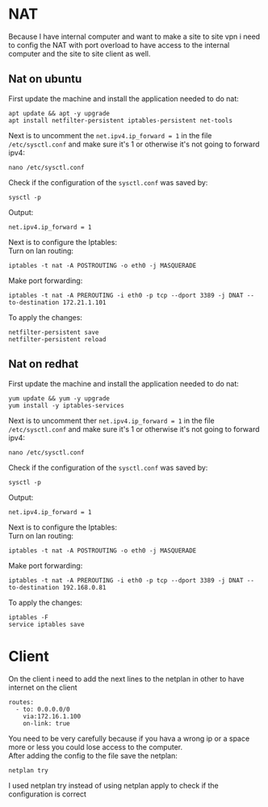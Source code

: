 # NAT
Because I have internal computer and want to make a site to site vpn i need to config the NAT with port overload to have access to the internal computer and the site to site client as well.  
## Nat on ubuntu
First update the machine and install the application needed to do nat:
```
apt update && apt -y upgrade
apt install netfilter-persistent iptables-persistent net-tools
```
Next is to uncomment the `net.ipv4.ip_forward = 1` in the file `/etc/sysctl.conf` and make sure it's 1 or otherwise it's not going to forward ipv4:
```
nano /etc/sysctl.conf
``` 
Check if the configuration of the `sysctl.conf` was saved by:
```
sysctl -p
```
Output:
```
net.ipv4.ip_forward = 1
```
Next is to configure the Iptables:
<br>
Turn on lan routing:
```
iptables -t nat -A POSTROUTING -o eth0 -j MASQUERADE
```
Make port forwarding:
```
iptables -t nat -A PREROUTING -i eth0 -p tcp --dport 3389 -j DNAT --to-destination 172.21.1.101
```
To apply the changes:
```
netfilter-persistent save
netfilter-persistent reload
```


## Nat on redhat 

First update the machine and install the application needed to do nat:
```
yum update && yum -y upgrade
yum install -y iptables-services
```

Next is to uncomment ther `net.ipv4.ip_forward = 1` in the file `/etc/sysctl.conf` and make sure it's 1 or otherwise it's not going to forward ipv4:
```
nano /etc/sysctl.conf
``` 
Check if the configuration of the `sysctl.conf` was saved by:
```
sysctl -p
```
Output:
```
net.ipv4.ip_forward = 1
```
Next is to configure the Iptables:
<br>
Turn on lan routing:
```
iptables -t nat -A POSTROUTING -o eth0 -j MASQUERADE
```
Make port forwarding:
```
iptables -t nat -A PREROUTING -i eth0 -p tcp --dport 3389 -j DNAT --to-destination 192.168.0.81
```
To apply the changes:
```  
iptables -F
service iptables save
```

# Client
On the client i need to add the next lines to the netplan in other to have internet on the client
```
routes:
  - to: 0.0.0.0/0
    via:172.16.1.100
    on-link: true
```
You need to be very carefully because if you hava a wrong ip or a space more or less you could lose access to the computer.
<br>
After adding the config to the file save the netplan:
```
netplan try
```
I used netplan try instead of using netplan apply to check if the configuration is correct 